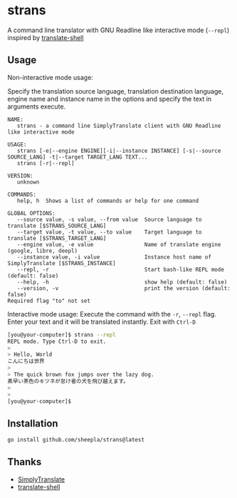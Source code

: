 # strans

A command line translator with GNU Readline like interactive mode (`--repl`) inspired by [translate-shell](https://github.com/soimort/translate-shell)

## Usage

Non-interactive mode usage: 

Specify the translation source language, translation destination language, engine name and instance name in the options and specify the text in arguments execute.


```
NAME:
   strans - a command line SimplyTranslate client with GNU Readline like interactive mode

USAGE:
   strans [-e|--engine ENGINE][-i|--instance INSTANCE] [-s|--source SOURCE_LANG] -t|--target TARGET_LANG TEXT...
   strans [-r|--repl]

VERSION:
   unknown

COMMANDS:
   help, h  Shows a list of commands or help for one command

GLOBAL OPTIONS:
   --source value, -s value, --from value  Source language to translate [$STRANS_SOURCE_LANG]
   --target value, -t value, --to value    Target language to translate [$STRANS_TARGET_LANG]
   --engine value, -e value                Name of translate engine (google, libre, deepl)
   --instance value, -i value              Instance host name of SimplyTranslate [$STRANS_INSTANCE]
   --repl, -r                              Start bash-like REPL mode (default: false)
   --help, -h                              show help (default: false)
   --version, -v                           print the version (default: false)
Required flag "to" not set
```

Interactive mode usage: Execute the command with the `-r`, `--repl` flag. 
Enter your text and it will be translated instantly. Exit with `Ctrl-D`

```sh
[you@your-computer]$ strans --repl
REPL mode. Type Ctrl-D to exit.
>
> Hello, World
こんにちは世界
>
> The quick brown fox jumps over the lazy dog.
素早い茶色のキツネが怠け者の犬を飛び越えます。
>
>
[you@your-computer]$ 
```

## Installation

```sh
go install github.com/sheepla/strans@latest
```

## Thanks

- [SimplyTranslate](https://simple-web.org/projects/simplytranslate.html)
- [translate-shell](https://github.com/soimort/translate-shell)


